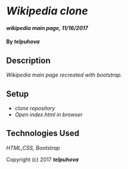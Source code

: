 # _Wikipedia clone_

#### _wikipedia main page, 11/16/2017_

#### By _**telpuhova**_

## Description

_Wikipedia main page recreated with bootstrap._

## Setup

* _clone repository_
* _Open index.html in browser_

## Technologies Used

_HTML,CSS, Bootstrap_

Copyright (c) 2017 **_telpuhova_**
